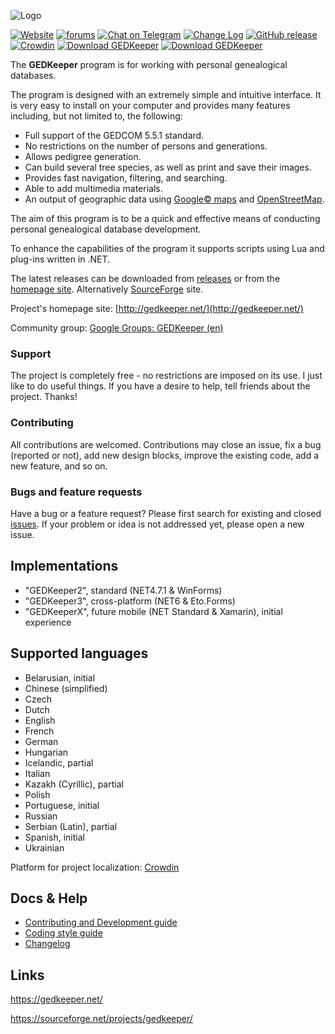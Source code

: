 ![Logo](../master/gk_logo_full.png)


[![Website](https://img.shields.io/badge/www-gedkeeper.net-0099BC.svg?maxAge=3600)](https://gedkeeper.net/)
[![forums](https://img.shields.io/badge/join-the%20forums-yellowgreen.svg)](http://groups.google.com/group/gedkeeper-en)
[![Chat on Telegram](https://img.shields.io/badge/Chat%20on-Telegram-brightgreen.svg)](https://t.me/gedkeeper_chat_en)
[![Change Log](https://img.shields.io/badge/Change%20Log-green)](CHANGELOG.md)
[![GitHub release](https://img.shields.io/github/release/Serg-Norseman/GEDKeeper.svg?label=Latest&maxAge=60)](https://github.com/Serg-Norseman/GEDKeeper/releases/latest)
[![Crowdin](https://badges.crowdin.net/gedkeeper/localized.svg)](https://crowdin.com/project/gedkeeper)
[![Download GEDKeeper](https://img.shields.io/sourceforge/dm/gedkeeper.svg)](https://sourceforge.net/projects/gedkeeper/files/latest/download)
[![Download GEDKeeper](https://img.shields.io/github/downloads/Serg-Norseman/GEDKeeper/total)](https://github.com/Serg-Norseman/GEDKeeper/releases)


The **GEDKeeper** program is for working with personal genealogical databases.

The program is designed with an extremely simple and intuitive interface. 
It is very easy to install on your computer and provides many features including,
but not limited to, the following:
* Full support of the GEDCOM 5.5.1 standard.
* No restrictions on the number of persons and generations.
* Allows pedigree generation.
* Can build several tree species, as well as print and save their images.
* Provides fast navigation, filtering, and searching.
* Able to add multimedia materials.
* An output of geographic data using [Google© maps](https://maps.google.com) and [OpenStreetMap](https://www.openstreetmap.org/).

The aim of this program is to be a quick and effective means of conducting personal 
genealogical database development.

To enhance the capabilities of the program it supports scripts using Lua and plug-ins written in .NET.

The latest releases can be downloaded from [releases](https://github.com/serg-norseman/gedkeeper/releases) 
or from the [homepage site](https://gedkeeper.net/). Alternatively [SourceForge](https://sourceforge.net/projects/gedkeeper/) site.

Project's homepage site: [http://gedkeeper.net/](http://gedkeeper.net/)

Community group: [Google Groups: GEDKeeper (en)](https://groups.google.com/g/gedkeeper-en)

### Support

The project is completely free - no restrictions are imposed on its use. I just like to do useful things. 
If you have a desire to help, tell friends about the project.
Thanks!

### Contributing

All contributions are welcomed. Contributions may close an issue, fix a bug (reported or not), add new design blocks, 
improve the existing code, add a new feature, and so on.

### Bugs and feature requests

Have a bug or a feature request? Please first search for existing and closed [issues](https://github.com/Serg-Norseman/GEDKeeper/issues).
If your problem or idea is not addressed yet, please open a new issue.


## Implementations

- "GEDKeeper2", standard (NET4.7.1 & WinForms)
- "GEDKeeper3", cross-platform (NET6 & Eto.Forms)
- "GEDKeeperX", future mobile (NET Standard & Xamarin), initial experience


## Supported languages

- Belarusian, initial
- Chinese (simplified)
- Czech
- Dutch
- English
- French
- German
- Hungarian
- Icelandic, partial
- Italian
- Kazakh (Cyrillic), partial
- Polish
- Portuguese, initial
- Russian
- Serbian (Latin), partial
- Spanish, initial
- Ukrainian

Platform for project localization: [Crowdin](https://crowdin.com/project/gedkeeper)


## Docs & Help

- [Contributing and Development guide](/CONTRIBUTING.md)
- [Coding style guide](/CODINGSTYLE.md)
- [Changelog](/CHANGELOG.md)


## Links

https://gedkeeper.net/

https://sourceforge.net/projects/gedkeeper/
